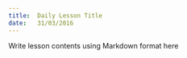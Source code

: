 ```yaml
---
title:  Daily Lesson Title
date:   31/03/2016
---
```


Write lesson contents using Markdown format here
